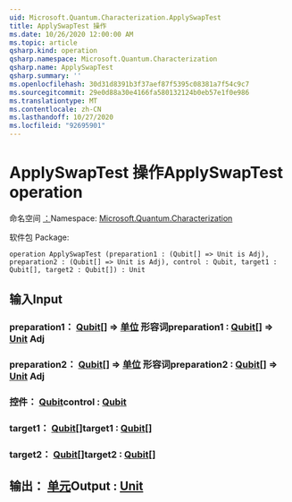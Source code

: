```yaml
---
uid: Microsoft.Quantum.Characterization.ApplySwapTest
title: ApplySwapTest 操作
ms.date: 10/26/2020 12:00:00 AM
ms.topic: article
qsharp.kind: operation
qsharp.namespace: Microsoft.Quantum.Characterization
qsharp.name: ApplySwapTest
qsharp.summary: ''
ms.openlocfilehash: 30d31d8391b3f37aef87f5395c08381a7f54c9c7
ms.sourcegitcommit: 29e0d88a30e4166fa580132124b0eb57e1f0e986
ms.translationtype: MT
ms.contentlocale: zh-CN
ms.lasthandoff: 10/27/2020
ms.locfileid: "92695901"
---
```

# <a name="applyswaptest-operation"></a><span data-ttu-id="06830-102">ApplySwapTest 操作</span><span class="sxs-lookup"><span data-stu-id="06830-102">ApplySwapTest operation</span></span>

<span data-ttu-id="06830-103">命名空间 [：](xref:Microsoft.Quantum.Characterization)</span><span class="sxs-lookup"><span data-stu-id="06830-103">Namespace: [Microsoft.Quantum.Characterization](xref:Microsoft.Quantum.Characterization)</span></span>

<span data-ttu-id="06830-104">软件包 [](https://nuget.org/packages/)</span><span class="sxs-lookup"><span data-stu-id="06830-104">Package: [](https://nuget.org/packages/)</span></span>




```qsharp
operation ApplySwapTest (preparation1 : (Qubit[] => Unit is Adj), preparation2 : (Qubit[] => Unit is Adj), control : Qubit, target1 : Qubit[], target2 : Qubit[]) : Unit
```


## <a name="input"></a><span data-ttu-id="06830-105">输入</span><span class="sxs-lookup"><span data-stu-id="06830-105">Input</span></span>

### <a name="preparation1--qubit--unit-adj"></a><span data-ttu-id="06830-106">preparation1： [Qubit](xref:microsoft.quantum.lang-ref.qubit)[] => [单位](xref:microsoft.quantum.lang-ref.unit) 形容词</span><span class="sxs-lookup"><span data-stu-id="06830-106">preparation1 : [Qubit](xref:microsoft.quantum.lang-ref.qubit)[] => [Unit](xref:microsoft.quantum.lang-ref.unit) Adj</span></span>




### <a name="preparation2--qubit--unit-adj"></a><span data-ttu-id="06830-107">preparation2： [Qubit](xref:microsoft.quantum.lang-ref.qubit)[] => [单位](xref:microsoft.quantum.lang-ref.unit) 形容词</span><span class="sxs-lookup"><span data-stu-id="06830-107">preparation2 : [Qubit](xref:microsoft.quantum.lang-ref.qubit)[] => [Unit](xref:microsoft.quantum.lang-ref.unit) Adj</span></span>




### <a name="control--qubit"></a><span data-ttu-id="06830-108">控件： [Qubit](xref:microsoft.quantum.lang-ref.qubit)</span><span class="sxs-lookup"><span data-stu-id="06830-108">control : [Qubit](xref:microsoft.quantum.lang-ref.qubit)</span></span>




### <a name="target1--qubit"></a><span data-ttu-id="06830-109">target1： [Qubit](xref:microsoft.quantum.lang-ref.qubit)[]</span><span class="sxs-lookup"><span data-stu-id="06830-109">target1 : [Qubit](xref:microsoft.quantum.lang-ref.qubit)[]</span></span>




### <a name="target2--qubit"></a><span data-ttu-id="06830-110">target2： [Qubit](xref:microsoft.quantum.lang-ref.qubit)[]</span><span class="sxs-lookup"><span data-stu-id="06830-110">target2 : [Qubit](xref:microsoft.quantum.lang-ref.qubit)[]</span></span>





## <a name="output--unit"></a><span data-ttu-id="06830-111">输出： [单元](xref:microsoft.quantum.lang-ref.unit)</span><span class="sxs-lookup"><span data-stu-id="06830-111">Output : [Unit](xref:microsoft.quantum.lang-ref.unit)</span></span>

